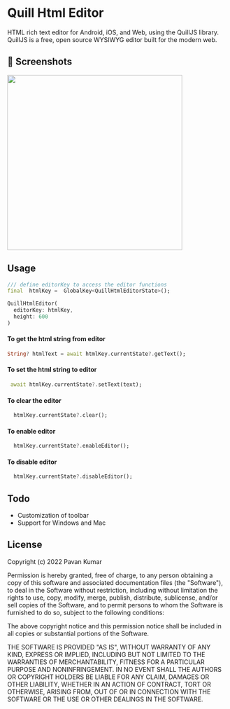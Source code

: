 
# Quill Html Editor

HTML rich text editor for Android, iOS, and Web, using the QuillJS library. QuillJS is a free, open source WYSIWYG editor built for the modern web.


## 📸 Screenshots
<img src="https://github.com/the-airbender/quill_html_editor/blob/main/screenshots/editor.png" width="400">

## Usage
```dart
/// define editorKey to access the editor functions
final  htmlKey =  GlobalKey<QuillHtmlEditorState>();

QuillHtmlEditor(
  editorKey: htmlKey,
  height: 600
)
```
#### To get the html string from editor
```dart
String? htmlText = await htmlKey.currentState?.getText();
```
#### To set the html string to editor
```dart
 await htmlKey.currentState?.setText(text);
```


#### To clear the editor
```dart
  htmlKey.currentState?.clear();
```


#### To enable editor
```dart
  htmlKey.currentState?.enableEditor();
```

#### To disable editor
```dart
  htmlKey.currentState?.disableEditor();

```

## Todo
- Customization of toolbar
- Support for Windows and Mac

## License


Copyright (c) 2022 Pavan Kumar

Permission is hereby granted, free of charge, to any person obtaining a copy
of this software and associated documentation files (the "Software"), to deal
in the Software without restriction, including without limitation the rights
to use, copy, modify, merge, publish, distribute, sublicense, and/or sell
copies of the Software, and to permit persons to whom the Software is
furnished to do so, subject to the following conditions:

The above copyright notice and this permission notice shall be included in all
copies or substantial portions of the Software.

THE SOFTWARE IS PROVIDED "AS IS", WITHOUT WARRANTY OF ANY KIND, EXPRESS OR
IMPLIED, INCLUDING BUT NOT LIMITED TO THE WARRANTIES OF MERCHANTABILITY,
FITNESS FOR A PARTICULAR PURPOSE AND NONINFRINGEMENT. IN NO EVENT SHALL THE
AUTHORS OR COPYRIGHT HOLDERS BE LIABLE FOR ANY CLAIM, DAMAGES OR OTHER
LIABILITY, WHETHER IN AN ACTION OF CONTRACT, TORT OR OTHERWISE, ARISING FROM,
OUT OF OR IN CONNECTION WITH THE SOFTWARE OR THE USE OR OTHER DEALINGS IN THE
SOFTWARE.

